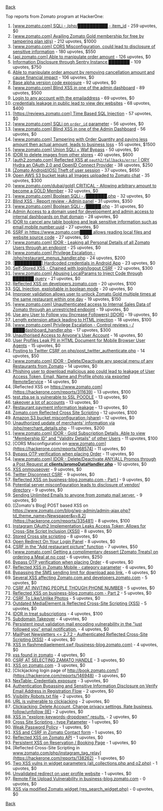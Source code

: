 [Back](../README.md)

Top reports from Zomato program at HackerOne:

1. [[www.zomato.com] SQLi - /php/██████████ - item_id](https://hackerone.com/reports/403616) - 259 upvotes, $0
2. [[www.zomato.com] Availing Zomato Gold membership for free by tampering plan id(s)](https://hackerone.com/reports/511044) - 212 upvotes, $1000
3. [[www.zomato.com] CORS Misconfiguration, could lead to disclosure of sensitive information](https://hackerone.com/reports/426165) - 180 upvotes, $550
4. [[api.zomato.com] Able to manipulate order amount](https://hackerone.com/reports/512968) - 126 upvotes, $0
5. [Information Disclosure through Sentry Instance ███████](https://hackerone.com/reports/697512) - 109 upvotes, $750
6. [Able to manipulate order amount by removing cancellation amount and cause financial impact](https://hackerone.com/reports/614523) - 106 upvotes, $0
7. [Base alpha version code exposure](https://hackerone.com/reports/167859) - 92 upvotes, $0
8. [[www.zomato.com] Blind XSS in one of the admin dashboard](https://hackerone.com/reports/461272) - 89 upvotes, $500
9. [Login to any account with the emailaddress](https://hackerone.com/reports/245408) - 69 upvotes, $0
10. [credentials leakage in public lead to view dev websites](https://hackerone.com/reports/511440) - 68 upvotes, $400
11. [[https://reviews.zomato.com] Time Based SQL Injection](https://hackerone.com/reports/300176) - 57 upvotes, $0
12. [[www.zomato.com] SQLi on `order_id` parameter](https://hackerone.com/reports/358669) - 56 upvotes, $0
13. [[www.zomato.com] Blind XSS in one of the Admin Dashboard](https://hackerone.com/reports/419731) - 56 upvotes, $0
14. [[www.zomato.com] Tampering with Order Quantity and paying less amount then actual amount, leads to business loss](https://hackerone.com/reports/403783) - 55 upvotes, $1500
15. [[www.zomato.com] Union SQLi + Waf Bypass](https://hackerone.com/reports/258582) - 50 upvotes, $0
16. [IDOR to delete images from other stores](https://hackerone.com/reports/404797) - 40 upvotes, $600
17. [[auth2.zomato.com] Reflected XSS at `oauth2/fallbacks/error` | ORY Hydra an OAuth 2.0 and OpenID Connect Provider](https://hackerone.com/reports/456333) - 38 upvotes, $250
18. [[Zomato Android/iOS] Theft of user session](https://hackerone.com/reports/328486) - 37 upvotes, $650
19. [Open AWS S3 bucket leaks all Images uploaded to Zomato chat](https://hackerone.com/reports/507097) - 35 upvotes, $300
20. [[www.zomato.com/dubai/gold] CRITICAL - Allowing arbitrary amount to become a GOLD Member](https://hackerone.com/reports/254211) - 32 upvotes, $0
21. [[www.zomato.com] Boolean SQLi - /███████.php](https://hackerone.com/reports/301257) - 32 upvotes, $0
22. [Blind XSS - Report review - Admin panel](https://hackerone.com/reports/314126) - 31 upvotes, $350
23. [[www.zomato.com] Boolean SQLi - /█████.php](https://hackerone.com/reports/297534) - 31 upvotes, $0
24. [Admin Access to a domain used for development and admin access to internal dashboards on that domain](https://hackerone.com/reports/271407) - 28 upvotes, $0
25. [IDOR to cancel any table booking and leak sensitive information such as email,mobile number,uuid](https://hackerone.com/reports/265258) - 27 upvotes, $0
26. [SSRF in https://www.zomato.com████ allows reading local files and website source code](https://hackerone.com/reports/271224) - 27 upvotes, $0
27. [[www.zomato.com] IDOR - Leaking all Personal Details of all Zomato Users through an endpoint](https://hackerone.com/reports/269937) - 25 upvotes, $0
28. [[www.zomato.com] Privilege Escalation - /php/restaurant_menus_handler.php](https://hackerone.com/reports/300454) - 24 upvotes, $200
29. [[█████████] Hardcoded credentials in Android App](https://hackerone.com/reports/246995) - 23 upvotes, $0
30. [Self-Stored XSS - Chained with login/logout CSRF](https://hackerone.com/reports/632017) - 22 upvotes, $300
31. [[www.zomato.com] Abusing LocalParams to Inject Code through ███████ query](https://hackerone.com/reports/341600) - 21 upvotes, $0
32. [Reflected XSS on developers.zomato.com](https://hackerone.com/reports/418823) - 20 upvotes, $100
33. [SQL Injection, exploitable in boolean mode](https://hackerone.com/reports/246412) - 20 upvotes, $0
34. [Improper validation allows user to unlock Zomato Gold multiple times at the same restaurant within one day](https://hackerone.com/reports/486629) - 19 upvotes, $150
35. [[www.zomato.com] Unauthenticated access to Internal Sales Data of Zomato through an unrestricted endpoint](https://hackerone.com/reports/263535) - 19 upvotes, $0
36. [Use any User to Follow you (Increase Followers) [IDOR]](https://hackerone.com/reports/245969) - 19 upvotes, $0
37. [Length extension attack leading to HTML injection](https://hackerone.com/reports/251572) - 18 upvotes, $100
38. [[www.zomato.com] Privilege Escalation - Control reviews - /████dashboard_handler.php](https://hackerone.com/reports/300099) - 17 upvotes, $300
39. [Unauthorised Access to Anyone's User Account](https://hackerone.com/reports/202921) - 16 upvotes, $0
40. [User Profiles Leak PII in HTML Document for Mobile Browser User Agents](https://hackerone.com/reports/288596) - 15 upvotes, $0
41. [Posting to Twitter CSRF on php/post_twitter_authenticate.php](https://hackerone.com/reports/249234) - 14 upvotes, $50
42. [[www.zomato.com] IDOR - Delete/Deactivate any special menu of any Restaurants from Zomato](https://hackerone.com/reports/264919) - 14 upvotes, $0
43. [Phishing user to download malicious app could lead to leakage of User Access Token, Email, Name and Profile photo via exported RemoteService](https://hackerone.com/reports/384257) - 14 upvotes, $0
44. [Reflected XSS on https://www.zomato.com](https://hackerone.com/reports/311639) - 13 upvotes, $100
45. [test.zba.se is vulnerable to SSL POODLE](https://hackerone.com/reports/201520) - 13 upvotes, $0
46. [takeover a lot of accounts](https://hackerone.com/reports/180388) - 13 upvotes, $0
47. [Restaurant payment information leakage](https://hackerone.com/reports/252043) - 13 upvotes, $0
48. [Zomato.com Reflected Cross Site Scripting](https://hackerone.com/reports/303522) - 12 upvotes, $100
49. [Amazon S3 bucket misconfiguration (share)](https://hackerone.com/reports/229690) - 12 upvotes, $0
50. [Unauthorized update of merchants' information via /php/merchant_details.php](https://hackerone.com/reports/255651) - 11 upvotes, $200
51. [[www.zomato.com] IDOR - Gold Subscription Details, Able to view "Membership ID" and "Validity Details" of other Users](https://hackerone.com/reports/344145) - 11 upvotes, $100
52. [CORS Misconfiguration on www.zomato.com](https://hackerone.com/reports/168574) - 11 upvotes, $0
53. [Bypass OTP verification when placing Order](https://hackerone.com/reports/247158) - 11 upvotes, $0
54. [[www.zomato.com] IDOR - Delete/Deactivate ANY/ALL Promos through a Post Request at **clients/promoDataHandler.php**](https://hackerone.com/reports/264754) - 10 upvotes, $0
55. [XSS onmouseover](https://hackerone.com/reports/139981) - 9 upvotes, $0
56. [Twitter Disconnect CSRF](https://hackerone.com/reports/114127) - 9 upvotes, $0
57. [Reflected XSS on business-blog.zomato.com - Part I](https://hackerone.com/reports/137905) - 9 upvotes, $0
58. [Potential server misconfiguration leads to disclosure of vendor/ directory](https://hackerone.com/reports/271391) - 9 upvotes, $0
59. [Sending Unlimited Emails to anyone from zomato mail server.](https://hackerone.com/reports/518928) - 9 upvotes, $0
60. [[Zomato's Blog] POST based XSS on https://www.zomato.com/blog/wp-admin/admin-ajax.php?td_theme_name=Newspaper&v=8.2](https://hackerone.com/reports/335481) - 8 upvotes, $100
61. [Instagram OAuth2 Implementation Leaks Access Token; Allows for Cross-Site Script Inclusion (XSSI)](https://hackerone.com/reports/138270) - 8 upvotes, $0
62. [Stored Cross site scripting](https://hackerone.com/reports/145246) - 8 upvotes, $0
63. [Open Redirect On Your Login Panel](https://hackerone.com/reports/473064) - 8 upvotes, $0
64. [CSRF in the "Add restaurant picture" function](https://hackerone.com/reports/169699) - 7 upvotes, $50
65. [[www.zomato.com] Getting a complimentary dessert [Zomato Treats] on ordering a Meal at no cost](https://hackerone.com/reports/321938) - 6 upvotes, $250
66. [Bypass OTP verification when placing Order](https://hackerone.com/reports/142221) - 6 upvotes, $0
67. [Reflected XSS in Zomato Mobile - category parameter](https://hackerone.com/reports/230119) - 6 upvotes, $0
68. [Bypassing the SMS sending limit for download app link.](https://hackerone.com/reports/517711) - 6 upvotes, $0
69. [Several XSS affecting Zomato.com and developers.zomato.com](https://hackerone.com/reports/114631) - 5 upvotes, $0
70. [CSRF AT INVITING PEOPLE THOUGH PHONE NUMBER](https://hackerone.com/reports/113865) - 5 upvotes, $0
71. [Reflected XSS on business-blog.zomato.com - Part 2](https://hackerone.com/reports/137906) - 5 upvotes, $0
72. [CSRF To Like/Unlike Photos](https://hackerone.com/reports/230837) - 5 upvotes, $0
73. [Outdated MediaElement.js Reflected Cross-Site Scripting (XSS)](https://hackerone.com/reports/155228) - 5 upvotes, $0
74. [IDOR in treat subscriptions](https://hackerone.com/reports/313050) - 4 upvotes, $100
75. [Subdomain Takeover](https://hackerone.com/reports/113869) - 4 upvotes, $0
76. [Persistent input validation mail encoding vulnerability in the "just followed you" email notification.](https://hackerone.com/reports/114879) - 4 upvotes, $0
77. [MailPoet Newsletters \<= 2.7.2 - Authenticated Reflected Cross-Site Scripting (XSS)](https://hackerone.com/reports/200355) - 4 upvotes, $0
78. [XSS in flashmediaelement.swf (business-blog.zomato.com)](https://hackerone.com/reports/200351) - 4 upvotes, $0
79. [xss found in zomato](https://hackerone.com/reports/240989) - 4 upvotes, $0
80. [CSRF AT SELECTING ZAMATO HANDLE](https://hackerone.com/reports/113857) - 3 upvotes, $0
81. [XSS on zomato.com](https://hackerone.com/reports/143294) - 3 upvotes, $0
82. [Clickjacking login page of http://book.zomato.com/](https://hackerone.com/reports/146948) - 3 upvotes, $0
83. [NexTable: Credentials exposure](https://hackerone.com/reports/120941) - 3 upvotes, $0
84. [Authentication Bypassing and Sensitive Information Disclosure on Verify Email Address in Registration Flow](https://hackerone.com/reports/124151) - 2 upvotes, $0
85. [Visibility Robots.txt file](https://hackerone.com/reports/156182) - 2 upvotes, $0
86. [URL is vulnerable to clickjacking](https://hackerone.com/reports/337219) - 2 upvotes, $0
87. [Clickjacking: Delete Account, Change privacy settings, Rate business, follow/unfollow (IE)](https://hackerone.com/reports/338569) - 2 upvotes, $0
88. [XSS in "explore-keywords-dropdown" results.](https://hackerone.com/reports/347567) - 2 upvotes, $0
89. [Cross Site Scripting - type Patameter](https://hackerone.com/reports/114151) - 1 upvotes, $0
90. [Weak Password Policy](https://hackerone.com/reports/115036) - 1 upvotes, $0
91. [XSS and CSRF in Zomato Contact form](https://hackerone.com/reports/115248) - 1 upvotes, $0
92. [Reflected XSS on Zomato API](https://hackerone.com/reports/125762) - 1 upvotes, $0
93. [Persistent XSS on Reservation / Booking Page](https://hackerone.com/reports/123005) - 1 upvotes, $0
94. [Reflected Cross-Site Scripting in www.zomato.com/php/instagram_tag_relay](https://hackerone.com/reports/138262) - 1 upvotes, $0
95. [Two XSS vulns in widget parameters (all_collections.php and o2.php)](https://hackerone.com/reports/115560) - 1 upvotes, $0
96. [Unvalidated redirect on user profile website](https://hackerone.com/reports/143265) - 1 upvotes, $0
97. [Remote File Upload Vulnerability in business-blog.zomato.com](https://hackerone.com/reports/114389) - 0 upvotes, $0
98. [XSS via modified Zomato widget (res_search_widget.php)](https://hackerone.com/reports/115402) - 0 upvotes, $0


[Back](../README.md)